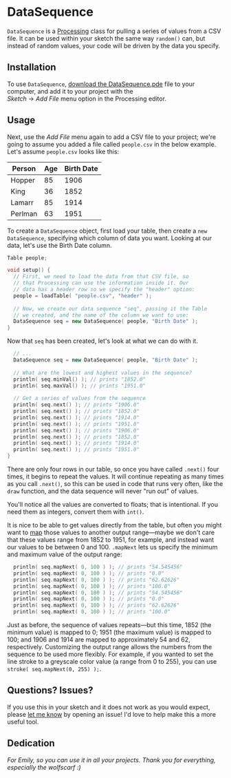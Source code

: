 # DataSequence

`DataSequence` is a [Processing](http://processing.org) class for pulling a series of values from a CSV file. It can be used within your sketch the same way `random()` can, but instead of random values, your code will be driven by the data you specify.

## Installation

To use `DataSequence`, [download the DataSequence.pde](https://raw.githubusercontent.com/kadamwhite/processing-data-sequence/master/DataSequence.pde) file to your computer, and add it to your project with the  
*Sketch* &rarr; *Add File* menu option in the Processing editor.

## Usage

Next, use the *Add File* menu again to add a CSV file to your project; we're going to assume you added a file called `people.csv` in the below example. Let's assume `people.csv` looks like this:

Person | Age | Birth Date
--- | --- | ---
Hopper | 85 | 1906
King | 36 | 1852
Lamarr | 85 | 1914
Perlman | 63 | 1951

To create a `DataSequence` object, first load your table, then create a `new DataSequence`, specifying which column of data you want. Looking at our data, let's use the Birth Date column.
```pde
Table people;

void setup() {
  // First, we need to load the data from that CSV file, so
  // that Processing can use the information inside it. Our
  // data has a header row so we specify the "header" option:
  people = loadTable( "people.csv", "header" );
  
  // Now, we create our data sequence "seq", passing it the Table
  // we created, and the name of the column we want to use:
  DataSequence seq = new DataSequence( people, "Birth Date" );
}
```

Now that `seq` has been created, let's look at what we can do with it.

```pde
  // ...
  DataSequence seq = new DataSequence( people, "Birth Date" );
  
  // What are the lowest and highest values in the sequence?
  println( seq.minVal() ); // prints "1852.0"
  println( seq.maxVal() ); // prints "1951.0"
  
  // Get a series of values from the sequence
  println( seq.next() ); // prints "1906.0"
  println( seq.next() ); // prints "1852.0"
  println( seq.next() ); // prints "1914.0"
  println( seq.next() ); // prints "1951.0"
  println( seq.next() ); // prints "1906.0"
  println( seq.next() ); // prints "1852.0"
  println( seq.next() ); // prints "1914.0"
  println( seq.next() ); // prints "1951.0"
}
```
There are only four rows in our table, so once you have called `.next()` four times, it begins to repeat the values. It will continue repeating as many times as you call `.next()`, so this can be used in code that runs very often, like the `draw` function, and the data sequence will never "run out" of values.

You'll notice all the values are converted to floats; that is intentional. If you need them as integers, convert them with `int()`.

It is nice to be able to get values directly from the table, but often you might want to [map](https://processing.org/reference/map_.html) those values to another output range—maybe we don't care that these values range from 1852 to 1951, for example, and instead want our values to be between 0 and 100. `.mapNext` lets us specify the minimum and maximum value of the output range:

```pde
  println( seq.mapNext( 0, 100 ) ); // prints "54.545456"
  println( seq.mapNext( 0, 100 ) ); // prints "0.0"
  println( seq.mapNext( 0, 100 ) ); // prints "62.62626"
  println( seq.mapNext( 0, 100 ) ); // prints "100.0"
  println( seq.mapNext( 0, 100 ) ); // prints "54.545456"
  println( seq.mapNext( 0, 100 ) ); // prints "0.0"
  println( seq.mapNext( 0, 100 ) ); // prints "62.62626"
  println( seq.mapNext( 0, 100 ) ); // prints "100.0"
```

Just as before, the sequence of values repeats—but this time, 1852 (the minimum value) is mapped to 0; 1951 (the maximum value) is mapped to 100; and 1906 and 1914 are mapped to approximately 54 and 62, respectively. Customizing the output range allows the numbers from the sequence to be used more flexibly. For example, if you wanted to set the line stroke to a greyscale color value (a range from 0 to 255), you can use `stroke( seq.mapNext(0, 255) );`.

## Questions? Issues?

If you use this in your sketch and it does not work as you would expect, please [let me know](https://github.com/kadamwhite/processing-data-sequence/issues) by opening an issue! I'd love to help make this a more useful tool.

## Dedication

*For Emily, so you can use it in all your projects. Thank you for everything, especially the wolfscarf :)*
